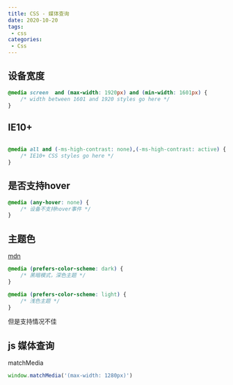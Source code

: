 ```yaml
---
title: CSS - 媒体查询
date: 2020-10-20
tags:
 - css
categories: 
 - Css
---
```


## 设备宽度

```css
@media screen  and (max-width: 1920px) and (min-width: 1601px) {
	/* width between 1601 and 1920 styles go here */
}
```



## IE10+

```css

@media all and (-ms-high-contrast: none),(-ms-high-contrast: active) {
	/* IE10+ CSS styles go here */
}
```



## 是否支持hover

```css
@media (any-hover: none) {
    /* 设备不支持hover事件 */
}
```



## 主题色

[mdn](https://developer.mozilla.org/zh-CN/docs/Web/CSS/@media/prefers-color-scheme)

```css
@media (prefers-color-scheme: dark) {
    /* 黑暗模式，深色主题 */
}

@media (prefers-color-scheme: light) {
    /* 浅色主题 */
}
```

但是支持情况不佳



## js 媒体查询

matchMedia

```js
window.matchMedia('(max-width: 1280px)')
```

